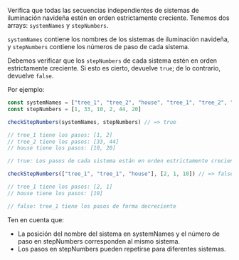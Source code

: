 Verifica que todas las secuencias independientes de sistemas de iluminación navideña estén en orden estrictamente creciente. Tenemos dos arrays: ``systemNames`` y ``stepNumbers``.

``systemNames`` contiene los nombres de los sistemas de iluminación navideña, y ``stepNumbers`` contiene los números de paso de cada sistema.

Debemos verificar que los ``stepNumbers`` de cada sistema estén en orden estrictamente creciente. Si esto es cierto, devuelve ``true``; de lo contrario, devuelve ``false``.

Por ejemplo:
```javascript
const systemNames = ["tree_1", "tree_2", "house", "tree_1", "tree_2", "house"]
const stepNumbers = [1, 33, 10, 2, 44, 20]

checkStepNumbers(systemNames, stepNumbers) // => true

// tree_1 tiene los pasos: [1, 2]
// tree_2 tiene los pasos: [33, 44]
// house tiene los pasos: [10, 20]

// true: Los pasos de cada sistema están en orden estrictamente creciente

checkStepNumbers(["tree_1", "tree_1", "house"], [2, 1, 10]) // => false

// tree_1 tiene los pasos: [2, 1]
// house tiene los pasos: [10]

// false: tree_1 tiene los pasos de forma decreciente
```
Ten en cuenta que:

* La posición del nombre del sistema en systemNames y el número de paso en stepNumbers corresponden al mismo sistema.
* Los pasos en stepNumbers pueden repetirse para diferentes sistemas.
